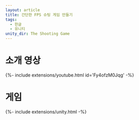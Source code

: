 ```yaml
---
layout: article
title: 간단한 FPS 슈팅 게임 만들기
tags:
  - 한글
  - 유니티
unity_dir: The Shooting Game
---
```


# 소개 영상

<div>{%- include extensions/youtube.html id='Fy4ofzM0Jqg' -%}</div>

# 게임

<div>{%- include extensions/unity.html -%}</div>
